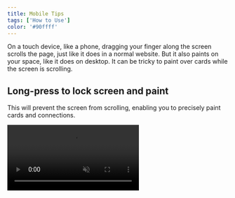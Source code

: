 ```yaml
---
title: Mobile Tips
tags: ['How to Use']
color: '#90ffff'
---
```


On a touch device, like a phone, dragging your finger along the screen scrolls the page, just like it does in a normal website. But it also paints on your space, like it does on desktop. It can be tricky to paint over cards while the screen is scrolling.

## Long-press to lock screen and paint

This will prevent the screen from scrolling, enabling you to precisely paint cards and connections.

<video autoplay loop muted playsinline>
  <source src="/assets/posts/long-press.mp4">
</video>
